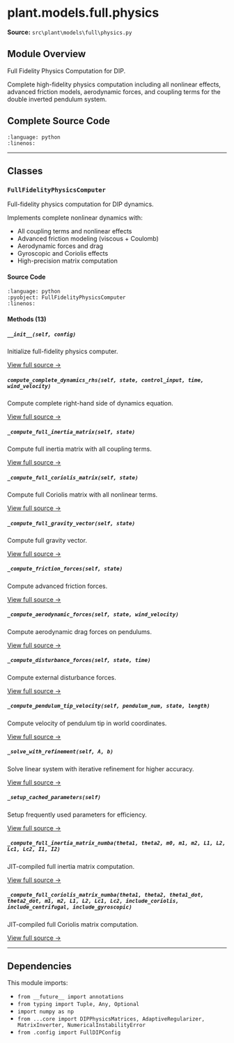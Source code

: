 # plant.models.full.physics

**Source:** `src\plant\models\full\physics.py`

## Module Overview

Full Fidelity Physics Computation for DIP.

Complete high-fidelity physics computation including all nonlinear effects,
advanced friction models, aerodynamic forces, and coupling terms for the
double inverted pendulum system.

## Complete Source Code

```{literalinclude} ../../../src/plant/models/full/physics.py
:language: python
:linenos:
```

---

## Classes

### `FullFidelityPhysicsComputer`

Full-fidelity physics computation for DIP dynamics.

Implements complete nonlinear dynamics with:
- All coupling terms and nonlinear effects
- Advanced friction modeling (viscous + Coulomb)
- Aerodynamic forces and drag
- Gyroscopic and Coriolis effects
- High-precision matrix computation

#### Source Code

```{literalinclude} ../../../src/plant/models/full/physics.py
:language: python
:pyobject: FullFidelityPhysicsComputer
:linenos:
```

#### Methods (13)

##### `__init__(self, config)`

Initialize full-fidelity physics computer.

[View full source →](#method-fullfidelityphysicscomputer-__init__)

##### `compute_complete_dynamics_rhs(self, state, control_input, time, wind_velocity)`

Compute complete right-hand side of dynamics equation.

[View full source →](#method-fullfidelityphysicscomputer-compute_complete_dynamics_rhs)

##### `_compute_full_inertia_matrix(self, state)`

Compute full inertia matrix with all coupling terms.

[View full source →](#method-fullfidelityphysicscomputer-_compute_full_inertia_matrix)

##### `_compute_full_coriolis_matrix(self, state)`

Compute full Coriolis matrix with all nonlinear terms.

[View full source →](#method-fullfidelityphysicscomputer-_compute_full_coriolis_matrix)

##### `_compute_full_gravity_vector(self, state)`

Compute full gravity vector.

[View full source →](#method-fullfidelityphysicscomputer-_compute_full_gravity_vector)

##### `_compute_friction_forces(self, state)`

Compute advanced friction forces.

[View full source →](#method-fullfidelityphysicscomputer-_compute_friction_forces)

##### `_compute_aerodynamic_forces(self, state, wind_velocity)`

Compute aerodynamic drag forces on pendulums.

[View full source →](#method-fullfidelityphysicscomputer-_compute_aerodynamic_forces)

##### `_compute_disturbance_forces(self, state, time)`

Compute external disturbance forces.

[View full source →](#method-fullfidelityphysicscomputer-_compute_disturbance_forces)

##### `_compute_pendulum_tip_velocity(self, pendulum_num, state, length)`

Compute velocity of pendulum tip in world coordinates.

[View full source →](#method-fullfidelityphysicscomputer-_compute_pendulum_tip_velocity)

##### `_solve_with_refinement(self, A, b)`

Solve linear system with iterative refinement for higher accuracy.

[View full source →](#method-fullfidelityphysicscomputer-_solve_with_refinement)

##### `_setup_cached_parameters(self)`

Setup frequently used parameters for efficiency.

[View full source →](#method-fullfidelityphysicscomputer-_setup_cached_parameters)

##### `_compute_full_inertia_matrix_numba(theta1, theta2, m0, m1, m2, L1, L2, Lc1, Lc2, I1, I2)`

JIT-compiled full inertia matrix computation.

[View full source →](#method-fullfidelityphysicscomputer-_compute_full_inertia_matrix_numba)

##### `_compute_full_coriolis_matrix_numba(theta1, theta2, theta1_dot, theta2_dot, m1, m2, L1, L2, Lc1, Lc2, include_coriolis, include_centrifugal, include_gyroscopic)`

JIT-compiled full Coriolis matrix computation.

[View full source →](#method-fullfidelityphysicscomputer-_compute_full_coriolis_matrix_numba)

---

## Dependencies

This module imports:

- `from __future__ import annotations`
- `from typing import Tuple, Any, Optional`
- `import numpy as np`
- `from ...core import DIPPhysicsMatrices, AdaptiveRegularizer, MatrixInverter, NumericalInstabilityError`
- `from .config import FullDIPConfig`

